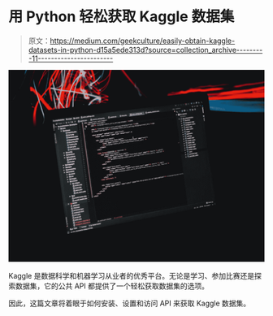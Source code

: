 # 用 Python 轻松获取 Kaggle 数据集

> 原文：<https://medium.com/geekculture/easily-obtain-kaggle-datasets-in-python-d15a5ede313d?source=collection_archive---------11----------------------->

![](img/8552f1bb1c6f14030cb7d3ff89700a92.png)

Kaggle 是数据科学和机器学习从业者的优秀平台。无论是学习、参加比赛还是探索数据集，它的公共 API 都提供了一个轻松获取数据集的选项。

因此，这篇文章将着眼于如何安装、设置和访问 API 来获取 Kaggle 数据集。